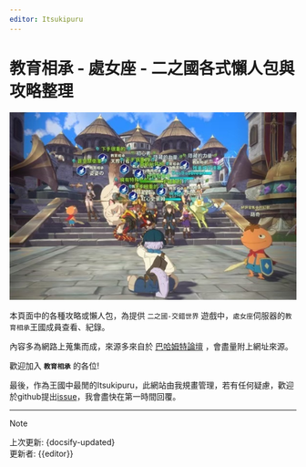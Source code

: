 ```yaml
---
editor: Itsukipuru
---
```


# 教育相承 - 處女座 - 二之國各式懶人包與攻略整理

![First King](figures/landpage/first_king_ko.jpg)

本頁面中的各種攻略或懶人包，為提供 `二之國-交錯世界` 遊戲中，`處女座`伺服器的`教育相承`王國成員查看、紀錄。

內容多為網路上蒐集而成，來源多來自於 [巴哈姆特論壇](https://forum.gamer.com.tw/B.php?bsn=37619) ，會盡量附上網址來源。

歡迎加入 **`教育相承`** 的各位!

最後，作為王國中最閒的Itsukipuru，此網站由我規畫管理，若有任何疑慮，歡迎於github提出[issue](https://github.com/JuenTingShie/ninokuniCW/issues)，我會盡快在第一時間回覆。

---

> [!NOTE]
> 上次更新: {docsify-updated}  
> 更新者: {{editor}}

